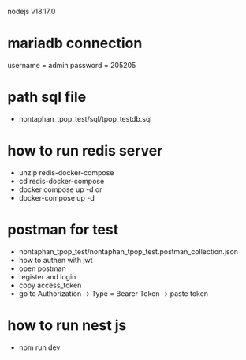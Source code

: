 nodejs  v18.17.0
# mariadb connection
username = admin
password = 205205
# path sql file 
- nontaphan_tpop_test/sql/tpop_testdb.sql

# how to run redis server 
- unzip redis-docker-compose
- cd redis-docker-compose
- docker compose up -d 
or 
- docker-compose up -d

# postman for test
- nontaphan_tpop_test/nontaphan_tpop_test.postman_collection.json
- how to authen with jwt
- open postman
- register and login
- copy access_token 
- go to Authorization -> Type = Bearer Token -> paste token


# how to run nest js
- npm run dev

